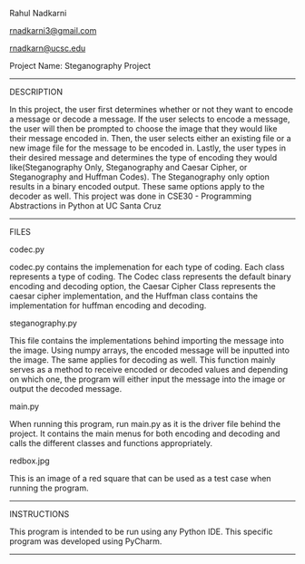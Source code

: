 Rahul Nadkarni

rnadkarni3@gmail.com

rnadkarn@ucsc.edu

Project Name: Steganography Project 

-----------
DESCRIPTION

In this project, the user first determines whether or not they want to encode a message or decode a message. If the user selects to encode a message, the user will then be prompted to choose the image that they would like their message encoded in. Then, the user selects either an existing file or a new image file for the message to be encoded in. Lastly, the user types in their desired message and determines the type of encoding they would like(Steganography Only, Steganography and Caesar Cipher, or Steganography and Huffman Codes). The Steganography only option results in a binary encoded output. These same options apply to the decoder as well. This project was done in CSE30 - Programming Abstractions in Python at UC Santa Cruz 

-----------
FILES

codec.py 

codec.py contains the implemenation for each type of coding. Each class represents a type of coding. The Codec class represents the default binary encoding and decoding option, the Caesar Cipher Class represents the caesar cipher implementation, and the Huffman class contains the implementation for huffman encoding and decoding.

steganography.py 

This file contains the implementations behind importing the message into the image. Using numpy arrays, the encoded message will be inputted into the image. The same applies for decoding as well. This function mainly serves as a method to receive encoded or decoded values and depending on which one, the program will either input the message into the image or output the decoded message.

main.py 

When running this program, run main.py as it is the driver file behind the project. It contains the main menus for both encoding and decoding and calls the different classes and functions appropriately. 

redbox.jpg

This is an image of a red square that can be used as a test case when running the program. 

-----------
INSTRUCTIONS

This program is intended to be run using any Python IDE. This specific program was developed using PyCharm.

--------
